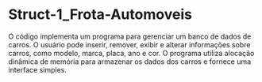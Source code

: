 # Struct-1_Frota-Automoveis
O código implementa um programa para gerenciar um banco de dados de carros. O usuário pode inserir, remover, exibir e alterar informações sobre carros, como modelo, marca, placa, ano e cor. O programa utiliza alocação dinâmica de memória para armazenar os dados dos carros e fornece uma interface simples. 
